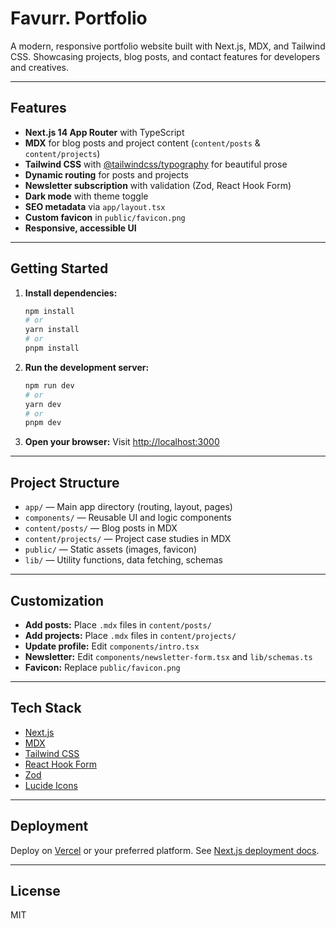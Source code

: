 # Favurr. Portfolio

A modern, responsive portfolio website built with Next.js, MDX, and Tailwind CSS. Showcasing projects, blog posts, and contact features for developers and creatives.

---

## Features
- **Next.js 14 App Router** with TypeScript
- **MDX** for blog posts and project content (`content/posts` & `content/projects`)
- **Tailwind CSS** with [@tailwindcss/typography](https://github.com/tailwindlabs/tailwindcss-typography) for beautiful prose
- **Dynamic routing** for posts and projects
- **Newsletter subscription** with validation (Zod, React Hook Form)
- **Dark mode** with theme toggle
- **SEO metadata** via `app/layout.tsx`
- **Custom favicon** in `public/favicon.png`
- **Responsive, accessible UI**

---

## Getting Started

1. **Install dependencies:**
   ```bash
   npm install
   # or
   yarn install
   # or
   pnpm install
   ```

2. **Run the development server:**
   ```bash
   npm run dev
   # or
   yarn dev
   # or
   pnpm dev
   ```

3. **Open your browser:**
   Visit [http://localhost:3000](http://localhost:3000)

---

## Project Structure
- `app/` — Main app directory (routing, layout, pages)
- `components/` — Reusable UI and logic components
- `content/posts/` — Blog posts in MDX
- `content/projects/` — Project case studies in MDX
- `public/` — Static assets (images, favicon)
- `lib/` — Utility functions, data fetching, schemas

---

## Customization
- **Add posts:** Place `.mdx` files in `content/posts/`
- **Add projects:** Place `.mdx` files in `content/projects/`
- **Update profile:** Edit `components/intro.tsx`
- **Newsletter:** Edit `components/newsletter-form.tsx` and `lib/schemas.ts`
- **Favicon:** Replace `public/favicon.png`

---

## Tech Stack
- [Next.js](https://nextjs.org/)
- [MDX](https://mdxjs.com/)
- [Tailwind CSS](https://tailwindcss.com/)
- [React Hook Form](https://react-hook-form.com/)
- [Zod](https://zod.dev/)
- [Lucide Icons](https://lucide.dev/)

---

## Deployment
Deploy on [Vercel](https://vercel.com/) or your preferred platform. See [Next.js deployment docs](https://nextjs.org/docs/deployment).

---

## License
MIT
